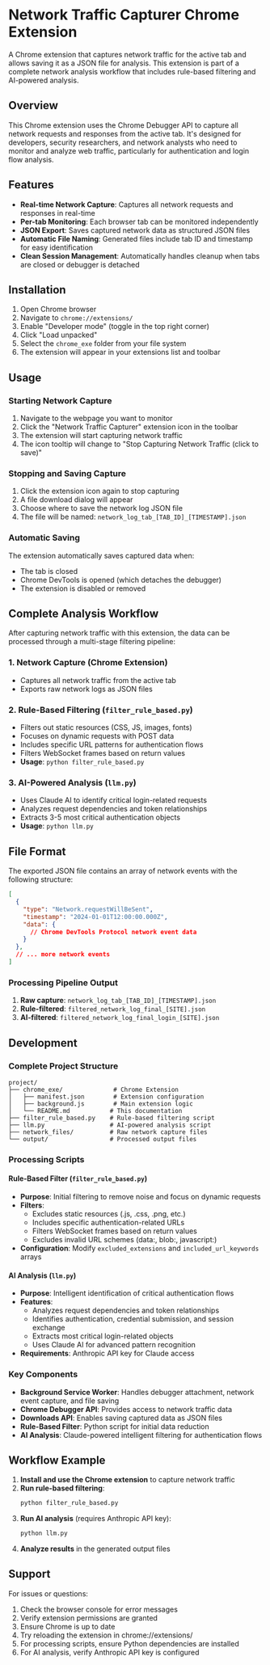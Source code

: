 # Network Traffic Capturer Chrome Extension

A Chrome extension that captures network traffic for the active tab and allows saving it as a JSON file for analysis. This extension is part of a complete network analysis workflow that includes rule-based filtering and AI-powered analysis.

## Overview

This Chrome extension uses the Chrome Debugger API to capture all network requests and responses from the active tab. It's designed for developers, security researchers, and network analysts who need to monitor and analyze web traffic, particularly for authentication and login flow analysis.

## Features

- **Real-time Network Capture**: Captures all network requests and responses in real-time
- **Per-tab Monitoring**: Each browser tab can be monitored independently
- **JSON Export**: Saves captured network data as structured JSON files
- **Automatic File Naming**: Generated files include tab ID and timestamp for easy identification
- **Clean Session Management**: Automatically handles cleanup when tabs are closed or debugger is detached

## Installation

1. Open Chrome browser
2. Navigate to `chrome://extensions/`
3. Enable "Developer mode" (toggle in the top right corner)
4. Click "Load unpacked"
5. Select the `chrome_exe` folder from your file system
6. The extension will appear in your extensions list and toolbar

## Usage

### Starting Network Capture

1. Navigate to the webpage you want to monitor
2. Click the "Network Traffic Capturer" extension icon in the toolbar
3. The extension will start capturing network traffic
4. The icon tooltip will change to "Stop Capturing Network Traffic (click to save)"

### Stopping and Saving Capture

1. Click the extension icon again to stop capturing
2. A file download dialog will appear
3. Choose where to save the network log JSON file
4. The file will be named: `network_log_tab_[TAB_ID]_[TIMESTAMP].json`

### Automatic Saving

The extension automatically saves captured data when:
- The tab is closed
- Chrome DevTools is opened (which detaches the debugger)
- The extension is disabled or removed

## Complete Analysis Workflow

After capturing network traffic with this extension, the data can be processed through a multi-stage filtering pipeline:

### 1. Network Capture (Chrome Extension)
- Captures all network traffic from the active tab
- Exports raw network logs as JSON files

### 2. Rule-Based Filtering (`filter_rule_based.py`)
- Filters out static resources (CSS, JS, images, fonts)
- Focuses on dynamic requests with POST data
- Includes specific URL patterns for authentication flows
- Filters WebSocket frames based on return values
- **Usage**: `python filter_rule_based.py`

### 3. AI-Powered Analysis (`llm.py`)
- Uses Claude AI to identify critical login-related requests
- Analyzes request dependencies and token relationships
- Extracts 3-5 most critical authentication objects
- **Usage**: `python llm.py`

## File Format

The exported JSON file contains an array of network events with the following structure:

```json
[
  {
    "type": "Network.requestWillBeSent",
    "timestamp": "2024-01-01T12:00:00.000Z",
    "data": {
      // Chrome DevTools Protocol network event data
    }
  },
  // ... more network events
]
```

### Processing Pipeline Output

1. **Raw capture**: `network_log_tab_[TAB_ID]_[TIMESTAMP].json`
2. **Rule-filtered**: `filtered_network_log_final_[SITE].json`
3. **AI-filtered**: `filtered_network_log_final_login_[SITE].json`


## Development

### Complete Project Structure
```
project/
├── chrome_exe/              # Chrome Extension
│   ├── manifest.json        # Extension configuration
│   ├── background.js        # Main extension logic
│   └── README.md           # This documentation
├── filter_rule_based.py    # Rule-based filtering script
├── llm.py                  # AI-powered analysis script
├── network_files/          # Raw network capture files
└── output/                 # Processed output files
```

### Processing Scripts

#### Rule-Based Filter (`filter_rule_based.py`)
- **Purpose**: Initial filtering to remove noise and focus on dynamic requests
- **Filters**:
  - Excludes static resources (.js, .css, .png, etc.)
  - Includes specific authentication-related URLs
  - Filters WebSocket frames based on return values
  - Excludes invalid URL schemes (data:, blob:, javascript:)
- **Configuration**: Modify `excluded_extensions` and `included_url_keywords` arrays

#### AI Analysis (`llm.py`)
- **Purpose**: Intelligent identification of critical authentication flows
- **Features**:
  - Analyzes request dependencies and token relationships
  - Identifies authentication, credential submission, and session exchange
  - Extracts most critical login-related objects
  - Uses Claude AI for advanced pattern recognition
- **Requirements**: Anthropic API key for Claude access

### Key Components

- **Background Service Worker**: Handles debugger attachment, network event capture, and file saving
- **Chrome Debugger API**: Provides access to network traffic data
- **Downloads API**: Enables saving captured data as JSON files
- **Rule-Based Filter**: Python script for initial data reduction
- **AI Analysis**: Claude-powered intelligent filtering for authentication flows


## Workflow Example

1. **Install and use the Chrome extension** to capture network traffic
2. **Run rule-based filtering**:
   ```bash
   python filter_rule_based.py
   ```
3. **Run AI analysis** (requires Anthropic API key):
   ```bash
   python llm.py
   ```
4. **Analyze results** in the generated output files

## Support

For issues or questions:
1. Check the browser console for error messages
2. Verify extension permissions are granted
3. Ensure Chrome is up to date
4. Try reloading the extension in chrome://extensions/
5. For processing scripts, ensure Python dependencies are installed
6. For AI analysis, verify Anthropic API key is configured
